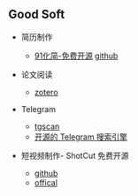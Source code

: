 ## Good Soft

* 简历制作
    - [91化简-免费开源](https://91huajian.cn/) [github](https://github.com/Hacker233/resume-design)

* 论文阅读
    - [zotero](https://www.zotero.org/)
 
* Telegram
    - [tgscan](https://github.com/tgscan-dev/tgscan)
    - [开源的 Telegram 搜索引擎](https://tgscan.xyz/)
* 短视频制作- ShotCut 免费开源
    - [github](https://github.com/mltframework/shotcut)
    - [offical](https://shotcut.org/)
